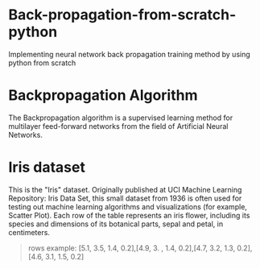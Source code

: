 # Back-propagation-from-scratch-python
Implementing neural network back propagation training method by using python from scratch
# Backpropagation Algorithm
The Backpropagation algorithm is a supervised learning method for multilayer feed-forward networks from the field of Artificial Neural Networks.
# Iris dataset
This is the "Iris" dataset. Originally published at UCI Machine Learning Repository: Iris Data Set, this small dataset from 1936 is often used for testing out machine learning algorithms and visualizations (for example, Scatter Plot). Each row of the table represents an iris flower, including its species and dimensions of its botanical parts, sepal and petal, in centimeters.

>rows example: [5.1, 3.5, 1.4, 0.2],[4.9, 3. , 1.4, 0.2],[4.7, 3.2, 1.3, 0.2],[4.6, 3.1, 1.5, 0.2]
